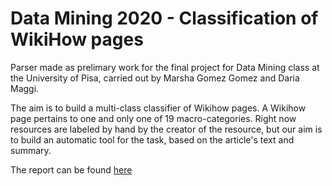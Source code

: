 # Data Mining 2020 - Classification of WikiHow pages

Parser made as prelimary work for the final project for Data Mining class at the University of Pisa, carried out by Marsha Gomez Gomez and Daria Maggi.

The aim is to build a multi-class classifier of Wikihow pages. A Wikihow page pertains to one and only one of 19 macro-categories. Right now resources are labeled by hand by the creator of the resource, but our aim is to build an automatic tool for the task, based on the article's text and summary. 

The report can be found [here](https://github.com/dariamaggi/parser/tree/master/Project%20Documentation)
